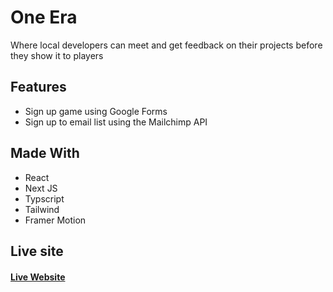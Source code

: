 <h1>One Era</h1>
<p>Where local developers can meet and get feedback on their projects before they show it to players</p>
<h2>Features</h2>
<ul>
  <li>Sign up game using Google Forms</li>
  <li>Sign up to email list using the Mailchimp API</li>
</ul>
<h2>Made With</h2>
<ul>
  <li>React</li>
  <li>Next JS</li>
  <li>Typscript</li>
  <li>Tailwind</li>
  <li>Framer Motion</li>  
</ul>

<h2>Live site</h2>
<h4>
  <a href="https://www.austinglitchstate.com/" rel="_blank">Live Website</a>
</h4>
